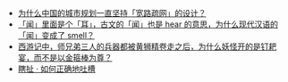 + [为什么中国的城市规划一直坚持「宽路疏网」的设计？](https://daily.zhihu.com/story/9777301)
+ [「闻」里面是个「耳」，古文的「闻」也是 hear 的意思，为什么现代汉语的「闻」变成了 smell？](https://daily.zhihu.com/story/9777320)
+ [西游记中，师兄弟三人的兵器都被黄狮精卷走之后，为什么妖怪开的是钉耙宴，而不是以金箍棒为尊？](https://daily.zhihu.com/story/9777322)
+ [瞎扯 · 如何正确地吐槽](https://daily.zhihu.com/story/9777405)
